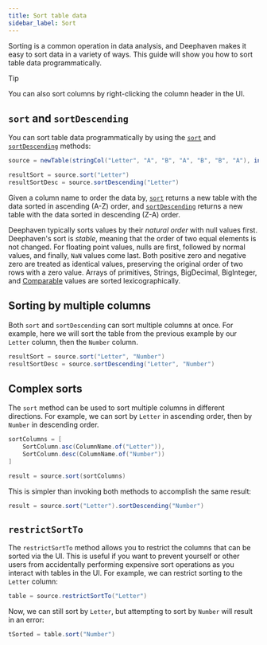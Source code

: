 ```yaml
---
title: Sort table data
sidebar_label: Sort
---
```


Sorting is a common operation in data analysis, and Deephaven makes it easy to sort data in a variety of ways. This guide will show you how to sort table data programmatically.

> [!TIP]
> You can also sort columns by right-clicking the column header in the UI.

## `sort` and `sortDescending`

You can sort table data programmatically by using the [`sort`](../reference/table-operations/sort/sort.md) and [`sortDescending`](../reference/table-operations/sort/sort-descending.md) methods:

```groovy test-set=1 order=resultSort,resultSortDesc
source = newTable(stringCol("Letter", "A", "B", "A", "B", "B", "A"), intCol("Number", 6, 6, 1, 3, 4, 4), stringCol("Color", "red", "blue", "orange", "purple", "yellow", "pink"))

resultSort = source.sort("Letter")
resultSortDesc = source.sortDescending("Letter")
```

Given a column name to order the data by, [`sort`](../reference/table-operations/sort/sort.md) returns a new table with the data sorted in ascending (A-Z) order, and [`sortDescending`](../reference/table-operations/sort/sort-descending.md) returns a new table with the data sorted in descending (Z-A) order.

Deephaven typically sorts values by their _natural order_ with null values first. Deephaven's sort is _stable_, meaning that the order of two equal elements is not changed. For floating point values, nulls are first, followed by normal values, and finally, `NaN` values come last. Both positive zero and negative zero are treated as identical values, preserving the original order of two rows with a zero value. Arrays of primitives, Strings, BigDecimal, BigInteger, and [Comparable](https://docs.oracle.com/en/java/javase/17/docs/api/java.base/java/lang/Comparable.html) values are sorted lexicographically.

## Sorting by multiple columns

Both `sort` and `sortDescending` can sort multiple columns at once. For example, here we will sort the table from the previous example by our `Letter` column, then the `Number` column.

```groovy test-set=1 order=resultSort,resultSortDesc
resultSort = source.sort("Letter", "Number")
resultSortDesc = source.sortDescending("Letter", "Number")
```

## Complex sorts

The `sort` method can be used to sort multiple columns in different directions. For example, we can sort by `Letter` in ascending order, then by `Number` in descending order.

```groovy test-set=1 order=result
sortColumns = [
    SortColumn.asc(ColumnName.of("Letter")),
    SortColumn.desc(ColumnName.of("Number"))
]

result = source.sort(sortColumns)
```

This is simpler than invoking both methods to accomplish the same result:

```groovy test-set=1 order=result
result = source.sort("Letter").sortDescending("Number")
```

## `restrictSortTo`

The `restrictSortTo` method allows you to restrict the columns that can be sorted via the UI. This is useful if you want to prevent yourself or other users from accidentally performing expensive sort operations as you interact with tables in the UI. For example, we can restrict sorting to the `Letter` column:

```groovy test-set=1 order=table
table = source.restrictSortTo("Letter")
```

Now, we can still sort by `Letter`, but attempting to sort by `Number` will result in an error:

```groovy test-set=1 skip-test
tSorted = table.sort("Number")
```
